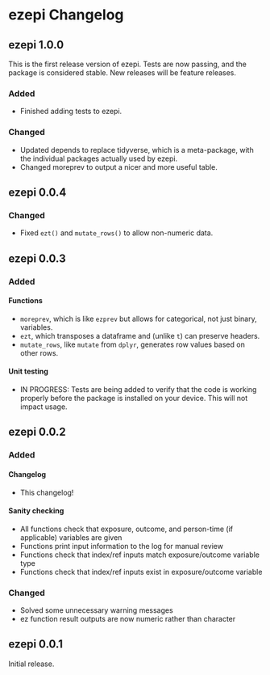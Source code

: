 # ezepi Changelog

## ezepi 1.0.0

This is the first release version of ezepi. Tests are now passing, and the package is considered stable. New releases will be feature releases.

### Added

- Finished adding tests to ezepi.

### Changed

- Updated depends to replace tidyverse, which is a meta-package, with the individual packages actually used by ezepi.
- Changed moreprev to output a nicer and more useful table.

## ezepi 0.0.4

### Changed

- Fixed `ezt()` and `mutate_rows()` to allow non-numeric data.

## ezepi 0.0.3

### Added

#### Functions
- `moreprev`, which is like `ezprev` but allows for categorical, not just binary, variables.
- `ezt`, which transposes a dataframe and (unlike `t`) can preserve headers.
- `mutate_rows`, like `mutate` from `dplyr`, generates row values based on other rows.

#### Unit testing
- IN PROGRESS: Tests are being added to verify that the code is working properly before the package is installed on your device. This will not impact usage.

## ezepi 0.0.2

### Added

#### Changelog

- This changelog!

#### Sanity checking

- All functions check that exposure, outcome, and person-time (if applicable) variables are given
- Functions print input information to the log for manual review
- Functions check that index/ref inputs match exposure/outcome variable type
- Functions check that index/ref inputs exist in exposure/outcome variable

### Changed

- Solved some unnecessary warning messages
- ez function result outputs are now numeric rather than character

## ezepi 0.0.1

Initial release.
